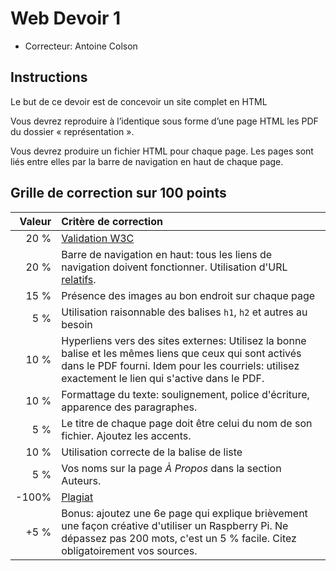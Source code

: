 # Web Devoir 1

* Correcteur: Antoine Colson

## Instructions

Le but de ce devoir est de concevoir un site complet en HTML

Vous devrez reproduire à l’identique sous forme d’une page HTML les PDF du
dossier « représentation ».

Vous devrez produire un fichier HTML pour chaque page. Les pages sont liés
entre elles par la barre de navigation en haut de chaque page.

## Grille de correction sur 100 points



| Valeur | Critère de correction                                        |
| -----: | :----------------------------------------------------------- |
|   20 % | [Validation W3C](https://validator.w3.org/)                  |
|   20 % | Barre de navigation en haut: tous les liens de navigation doivent fonctionner. Utilisation d'URL [relatifs](https://developer.mozilla.org/fr/docs/Learn/HTML/Introduction_to_HTML/Creating_hyperlinks#url_absolue_vs._url_relative). |
|   15 % | Présence des images au bon endroit sur chaque page           |
|    5 % | Utilisation raisonnable des balises `h1`, `h2` et autres au besoin |
|   10 % | Hyperliens vers des sites externes: Utilisez la bonne balise et les mêmes liens que ceux qui sont activés dans le PDF fourni. Idem pour les courriels: utilisez exactement le lien qui s'active dans le PDF. |
|   10 % | Formattage du texte: soulignement, police d'écriture, apparence des paragraphes. |
|    5 % | Le titre de chaque page doit être celui du nom de son fichier. Ajoutez les accents. |
|   10 % | Utilisation correcte de la balise de liste                   |
|    5 % | Vos noms sur la page *À Propos* dans la section Auteurs.     |
|  -100% | [Plagiat](https://integrite.umontreal.ca/boite-a-outils/quiz-generaux/) |
|   +5 % | Bonus: ajoutez une 6e page qui explique brièvement une façon créative d'utiliser un Raspberry Pi. Ne dépassez pas 200 mots, c'est un 5 % facile. Citez obligatoirement vos sources. |

